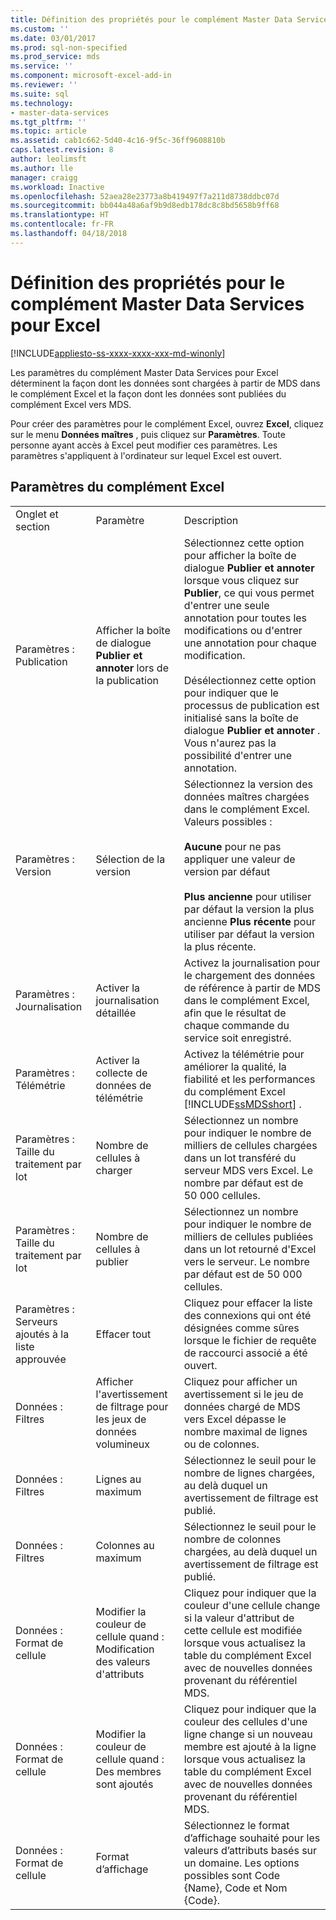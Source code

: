 ```yaml
---
title: Définition des propriétés pour le complément Master Data Services pour Excel | Microsoft Docs
ms.custom: ''
ms.date: 03/01/2017
ms.prod: sql-non-specified
ms.prod_service: mds
ms.service: ''
ms.component: microsoft-excel-add-in
ms.reviewer: ''
ms.suite: sql
ms.technology:
- master-data-services
ms.tgt_pltfrm: ''
ms.topic: article
ms.assetid: cab1c662-5d40-4c16-9f5c-36ff9608810b
caps.latest.revision: 8
author: leolimsft
ms.author: lle
manager: craigg
ms.workload: Inactive
ms.openlocfilehash: 52aea28e23773a8b419497f7a211d8738ddbc07d
ms.sourcegitcommit: bb044a48a6af9b9d8edb178dc8c8bd5658b9ff68
ms.translationtype: HT
ms.contentlocale: fr-FR
ms.lasthandoff: 04/18/2018
---
```

# <a name="setting-properties-for-master-data-services-add-in-for-excel"></a>Définition des propriétés pour le complément Master Data Services pour Excel

[!INCLUDE[appliesto-ss-xxxx-xxxx-xxx-md-winonly](../../includes/appliesto-ss-xxxx-xxxx-xxx-md-winonly.md)]

  Les paramètres du complément Master Data Services pour Excel déterminent la façon dont les données sont chargées à partir de MDS dans le complément Excel et la façon dont les données sont publiées du complément Excel vers MDS.  
  
 Pour créer des paramètres pour le complément Excel, ouvrez **Excel**, cliquez sur le menu **Données maîtres** , puis cliquez sur **Paramètres**. Toute personne ayant accès à Excel peut modifier ces paramètres. Les paramètres s'appliquent à l'ordinateur sur lequel Excel est ouvert.  
  
## <a name="excel-add-in-settings"></a>Paramètres du complément Excel  
  
||||  
|-|-|-|  
|Onglet et section|Paramètre|Description|  
|Paramètres : Publication|Afficher la boîte de dialogue **Publier et annoter** lors de la publication|Sélectionnez cette option pour afficher la boîte de dialogue **Publier et annoter** lorsque vous cliquez sur **Publier**, ce qui vous permet d'entrer une seule annotation pour toutes les modifications ou d'entrer une annotation pour chaque modification.<br /><br /> Désélectionnez cette option pour indiquer que le processus de publication est initialisé sans la boîte de dialogue **Publier et annoter** . Vous n'aurez pas la possibilité d'entrer une annotation.|  
|Paramètres : Version|Sélection de la version|Sélectionnez la version des données maîtres chargées dans le complément Excel. Valeurs possibles :<br /><br /> **Aucune** pour ne pas appliquer une valeur de version par défaut<br /><br /> **Plus ancienne** pour utiliser par défaut la version la plus ancienne **Plus récente** pour utiliser par défaut la version la plus récente.|  
|Paramètres : Journalisation|Activer la journalisation détaillée|Activez la journalisation pour le chargement des données de référence à partir de MDS dans le complément Excel, afin que le résultat de chaque commande du service soit enregistré.|  
|Paramètres : Télémétrie|Activer la collecte de données de télémétrie|Activez la télémétrie pour améliorer la qualité, la fiabilité et les performances du complément Excel [!INCLUDE[ssMDSshort](../../includes/ssmdsshort-md.md)] .|  
|Paramètres : Taille du traitement par lot|Nombre de cellules à charger|Sélectionnez un nombre pour indiquer le nombre de milliers de cellules chargées dans un lot transféré du serveur MDS vers Excel. Le nombre par défaut est de 50 000 cellules.|  
|Paramètres : Taille du traitement par lot|Nombre de cellules à publier|Sélectionnez un nombre pour indiquer le nombre de milliers de cellules publiées dans un lot retourné d'Excel vers le serveur. Le nombre par défaut est de 50 000 cellules.|  
|Paramètres : Serveurs ajoutés à la liste approuvée|Effacer tout|Cliquez pour effacer la liste des connexions qui ont été désignées comme sûres lorsque le fichier de requête de raccourci associé a été ouvert.|  
|Données : Filtres|Afficher l'avertissement de filtrage pour les jeux de données volumineux|Cliquez pour afficher un avertissement si le jeu de données chargé de MDS vers Excel dépasse le nombre maximal de lignes ou de colonnes.|  
|Données : Filtres|Lignes au maximum|Sélectionnez le seuil pour le nombre de lignes chargées, au delà duquel un avertissement de filtrage est publié.|  
|Données : Filtres|Colonnes au maximum|Sélectionnez le seuil pour le nombre de colonnes chargées, au delà duquel un avertissement de filtrage est publié.|  
|Données : Format de cellule|Modifier la couleur de cellule quand : Modification des valeurs d'attributs|Cliquez pour indiquer que la couleur d'une cellule change si la valeur d'attribut de cette cellule est modifiée lorsque vous actualisez la table du complément Excel avec de nouvelles données provenant du référentiel MDS.|  
|Données : Format de cellule|Modifier la couleur de cellule quand : Des membres sont ajoutés|Cliquez pour indiquer que la couleur des cellules d'une ligne change si un nouveau membre est ajouté à la ligne lorsque vous actualisez la table du complément Excel avec de nouvelles données provenant du référentiel MDS.|  
|Données : Format de cellule|Format d’affichage|Sélectionnez le format d’affichage souhaité pour les valeurs d’attributs basés sur un domaine. Les options possibles sont Code {Name}, Code et Nom {Code}.|  
  
  
